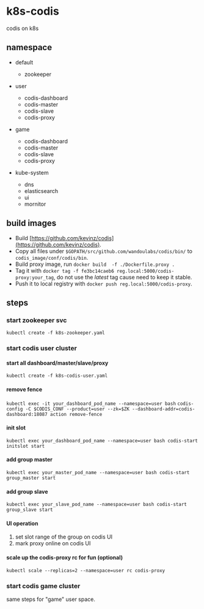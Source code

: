 # k8s-codis
codis on k8s

## namespace
* default 
    * zookeeper

* user
    * codis-dashboard
    * codis-master
    * codis-slave
    * codis-proxy

* game
    * codis-dashboard
    * codis-master
    * codis-slave
    * codis-proxy

* kube-system
    * dns 
    * elasticsearch
    * ui
    * mornitor

## build images
 * Build  [https://github.com/kevinz/codis](https://github.com/kevinz/codis).
 * Copy all files under `$GOPATH/src/github.com/wandoulabs/codis/bin/` to `codis_image/conf/codis/bin`.
 * Build proxy image, run `docker build  -f ./Dockerfile.proxy .`
 * Tag it with `docker tag -f fe3bc14caeb6 reg.local:5000/codis-proxy:your_tag`, do not use the *latest* tag cause need to keep it stable.
 * Push it to local registry with `docker push reg.local:5000/codis-proxy`.

## steps

### start zookeeper svc
`kubectl create -f k8s-zookeeper.yaml`

### start codis user cluster

#### start all dashboard/master/slave/proxy
`kubectl create -f k8s-codis-user.yaml`

#### remove fence
`kubectl exec -it your_dashboard_pod_name --namespace=user bash`
`codis-config -C $CODIS_CONF --product=user --zk=$ZK --dashboard-addr=codis-dashboard:18087 action remove-fence`

#### init slot
`kubectl exec your_dashboard_pod_name --namespace=user bash codis-start initslot start`

#### add group master
`kubectl exec your_master_pod_name --namespace=user bash codis-start group_master start`

#### add group slave
`kubectl exec your_slave_pod_name --namespace=user bash codis-start group_slave start`

#### UI operation
1. set slot range of the group on codis UI
2. mark proxy online on codis UI

#### scale up the codis-proxy rc for fun (optional)
`kubectl scale --replicas=2 --namespace=user rc codis-proxy`

### start codis game cluster
same steps for "game" user space.
